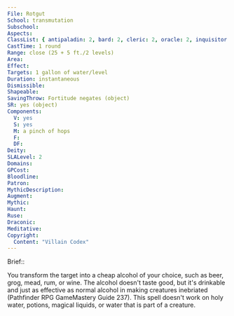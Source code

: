 ```yaml
---
File: Rotgut
School: transmutation
Subschool: 
Aspects: 
ClassList: { antipaladin: 2, bard: 2, cleric: 2, oracle: 2, inquisitor: 2, occultist: 2 }
CastTime: 1 round
Range: close (25 + 5 ft./2 levels)
Area: 
Effect: 
Targets: 1 gallon of water/level
Duration: instantaneous
Dismissible: 
Shapeable: 
SavingThrow: Fortitude negates (object)
SR: yes (object)
Components:
  V: yes
  S: yes
  M: a pinch of hops
  F: 
  DF: 
Deity: 
SLALevel: 2
Domains: 
GPCost: 
Bloodline: 
Patron: 
MythicDescription: 
Augment: 
Mythic: 
Haunt: 
Ruse: 
Draconic: 
Meditative: 
Copyright:
  Content: "Villain Codex"
---
```

Brief:: 

You transform the target into a cheap alcohol of your choice, such as beer, grog, mead, rum, or wine. The alcohol doesn't taste good, but it's drinkable and just as effective as normal alcohol in making creatures inebriated (Pathfinder RPG GameMastery Guide 237). This spell doesn't work on holy water, potions, magical liquids, or water that is part of a creature.
